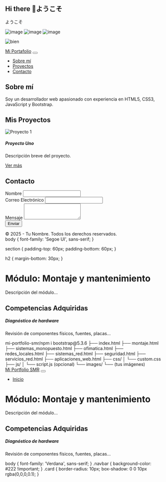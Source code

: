 ## Hi there 👋ようこそ
ようこそ
<!--
**De-ga-yon-50/De-ga-yon-50** is a ✨ _special_ ✨ repository because its `README.md` (this file) appears on your GitHub profile.

Here are some ideas to get you started:

- 🔭 I’m currently working on ...
- 🌱 I’m currently learning ...
- 👯 I’m looking to collaborate on ...
- 🤔 I’m looking for help with ...
- 💬 Ask me about ...
- 📫 How to reach me: ...
- 😄 Pronouns: ...
- ⚡ Fun fact: ...
-->
![image](https://github.com/user-attachments/assets/7da032bb-1287-47bf-b0de-a5aa1026195e) ![image](https://github.com/user-attachments/assets/09533906-1707-4eaa-8ae8-c8b8d60537ae) ![image](https://github.com/user-attachments/assets/c03377a5-a0bd-4f6f-9f17-528b37cc2d5e)

![bien](https://github.com/user-attachments/assets/f83243fe-b56f-474c-99a8-c25bf4ccbd05)

<!DOCTYPE html>
<html lang="es">
<head>
  <meta charset="UTF-8" />
  <meta name="viewport" content="width=device-width, initial-scale=1.0" />
  <title>Mi Portafolio Profesional</title>
  <link rel="stylesheet" href="https://stackpath.bootstrapcdn.com/bootstrap/5.3.0/css/bootstrap.min.css">
  <link rel="stylesheet" href="css/estilos.css">
</head>
<body>

  <!-- Navbar -->
  <nav class="navbar navbar-expand-lg navbar-dark bg-dark">
    <div class="container">
      <a class="navbar-brand" href="#">Mi Portafolio</a>
      <button class="navbar-toggler" type="button" data-bs-toggle="collapse" data-bs-target="#menu">
        <span class="navbar-toggler-icon"></span>
      </button>
      <div class="collapse navbar-collapse" id="menu">
        <ul class="navbar-nav ms-auto">
          <li class="nav-item"><a class="nav-link" href="#sobre-mi">Sobre mí</a></li>
          <li class="nav-item"><a class="nav-link" href="#proyectos">Proyectos</a></li>
          <li class="nav-item"><a class="nav-link" href="#contacto">Contacto</a></li>
        </ul>
      </div>
    </div>
  </nav>

  <!-- Sección "Sobre mí" -->
  <section id="sobre-mi" class="py-5">
    <div class="container text-center">
      <h2>Sobre mí</h2>
      <p>Soy un desarrollador web apasionado con experiencia en HTML5, CSS3, JavaScript y Bootstrap.</p>
    </div>
  </section>

  <!-- Sección Proyectos -->
  <section id="proyectos" class="py-5 bg-light">
    <div class="container">
      <h2 class="text-center mb-4">Mis Proyectos</h2>
      <div class="row">
        <!-- Proyecto 1 -->
        <div class="col-md-4">
          <div class="card">
            <img src="img/proyecto1.jpg" class="card-img-top" alt="Proyecto 1">
            <div class="card-body">
              <h5 class="card-title">Proyecto Uno</h5>
              <p class="card-text">Descripción breve del proyecto.</p>
              <a href="#" class="btn btn-primary">Ver más</a>
            </div>
          </div>
        </div>
        <!-- Puedes añadir más proyectos aquí -->
      </div>
    </div>
  </section>

  <!-- Sección Contacto -->
  <section id="contacto" class="py-5">
    <div class="container">
      <h2 class="text-center mb-4">Contacto</h2>
      <form>
        <div class="mb-3">
          <label for="nombre" class="form-label">Nombre</label>
          <input type="text" class="form-control" id="nombre">
        </div>
        <div class="mb-3">
          <label for="email" class="form-label">Correo Electrónico</label>
          <input type="email" class="form-control" id="email">
        </div>
        <div class="mb-3">
          <label for="mensaje" class="form-label">Mensaje</label>
          <textarea class="form-control" id="mensaje" rows="3"></textarea>
        </div>
        <button type="submit" class="btn btn-primary">Enviar</button>
      </form>
    </div>
  </section>

  <!-- Footer -->
  <footer class="bg-dark text-white text-center py-3">
    © 2025 - Tu Nombre. Todos los derechos reservados.
  </footer>

  <script src="https://cdn.jsdelivr.net/npm/bootstrap@5.3.0/dist/js/bootstrap.bundle.min.js"></script>
</body>
</html>
body {
  font-family: 'Segoe UI', sans-serif;
}

section {
  padding-top: 60px;
  padding-bottom: 60px;
}

h2 {
  margin-bottom: 30px;
}
<div class="container mt-4">
  <h1>Módulo: Montaje y mantenimiento</h1>
  <p class="lead">Descripción del módulo...</p>

  <h2 class="mt-5">Competencias Adquiridas</h2>
  <div class="row row-cols-1 row-cols-md-2 row-cols-lg-3 g-4">
    <div class="col">
      <div class="card h-100">
        <div class="card-body">
          <h5 class="card-title">Diagnóstico de hardware</h5>
          <p class="card-text">Revisión de componentes físicos, fuentes, placas...</p>
        </div>
      </div>
    </div>
    <!-- Más tarjetas -->
  </div>
</div>
mi-portfolio-smr/npm i bootstrap@5.3.6
├── index.html
├── montaje.html
├── sistemas_monopuesto.html
├── ofimatica.html
├── redes_locales.html
├── sistemas_red.html
├── seguridad.html
├── servicios_red.html
├── aplicaciones_web.html
├── css/
│   └── custom.css
├── js/
│   └── script.js (opcional)
└── images/
    └── (tus imágenes)
<nav class="navbar navbar-expand-lg navbar-dark bg-primary">
  <div class="container-fluid">
    <a class="navbar-brand" href="index.html">Mi Portfolio SMR</a>
    <button class="navbar-toggler" data-bs-toggle="collapse" data-bs-target="#navbarNav">
      <span class="navbar-toggler-icon"></span>
    </button>
    <div class="collapse navbar-collapse" id="navbarNav">
      <ul class="navbar-nav ms-auto">
        <li class="nav-item"><a class="nav-link active" href="index.html">Inicio</a></li>
        <!-- más enlaces -->
      </ul>
    </div>
  </div>
</nav>
<div class="container mt-4">
  <h1>Módulo: Montaje y mantenimiento</h1>
  <p class="lead">Descripción del módulo...</p>

  <h2 class="mt-5">Competencias Adquiridas</h2>
  <div class="row row-cols-1 row-cols-md-2 row-cols-lg-3 g-4">
    <div class="col">
      <div class="card h-100">
        <div class="card-body">
          <h5 class="card-title">Diagnóstico de hardware</h5>
          <p class="card-text">Revisión de componentes físicos, fuentes, placas...</p>
        </div>
      </div>
    </div>
    <!-- Más tarjetas -->
  </div>
</div>
body {
  font-family: 'Verdana', sans-serif;
}
.navbar {
  background-color: #222 !important;
}
.card {
  border-radius: 10px;
  box-shadow: 0 0 10px rgba(0,0,0,0.1);
}




